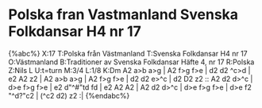 # Polska fran Vastmanland Svenska Folkdansar H4 nr 17

{%abc%}
X:17
T:Polska från Västmanland
T:Svenska Folkdansar H4 nr 17
O:Västmanland
B:Traditioner av Svenska Folkdansar Häfte 4, nr 17
R:Polska
Z:Nils L
U:t=turn
M:3/4
L:1/8
K:Dm
A2 a>b a>g | A2 f>g f>e | d2 d2 ^c>d | e2 A2 z2 |
A2 a>b a>g | A2 f>g f>e | d2 d2 e>^c | d2 D2 z2 ::
A2 d2 d>^c | d>e f>g f>e | e2 d"^\#"td fd | e2 A2 A2 |
A2 d2 d>^c | d>e f>g f>e | d>e f2 "^d?"c2 | (^c2 d2) z2 :|
{%endabc%}
